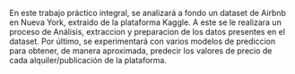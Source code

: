 En este trabajo práctico integral, se analizará a fondo un dataset
de Airbnb en Nueva York, extraido de la plataforma Kaggle. 
A este se le realizara un proceso de Análisis, extraccion y preparacion de los datos presentes en el dataset. 
Por último, se experimentará con varios modelos de prediccion para obtener, de manera aproximada, predecir los valores de precio de cada alquiler/publicación de la plataforma.
